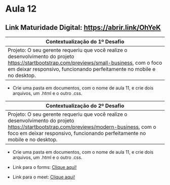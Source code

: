 # Aula 12

## Link Maturidade Digital: https://abrir.link/OhYeK

|Contextualização do 1º Desafio|
|-|
|Projeto: O seu gerente requeriu que você realize o desenvolvimento do projeto https://startbootstrap.com/previews/small-business, com o foco em deixar responsivo, funcionando perfeitamente no mobile e no desktop.|
- Crie uma pasta em documentos, com o nome de aula 11, e crie dois arquivos, um .html e o outro .css. 

|Contextualização do 2º Desafio|
|-|
|Projeto: O seu gerente requeriu que você realize o desenvolvimento do projeto https://startbootstrap.com/previews/modern-business, com o foco em deixar responsivo, funcionando perfeitamente no mobile e no desktop.|
- Crie uma pasta em documentos, com o nome de aula 11, e crie dois arquivos, um .html e o outro .css. 

- Link para o forms: <a href="#">Clique aqui!</a>
- Link para o meet: <a href="#">Clique aqui!</a>